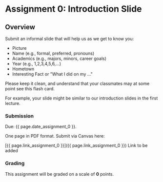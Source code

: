 # Assignment 0: Introduction Slide

## Overview

Submit an informal slide that will help us as we get to know you:

- Picture
- Name (e.g., formal, preferred, pronouns)
- Academics (e.g., majors, minors, career goals)
- Year (e.g., 1,2,3,4,5,6,...)
- Hometown
- Interesting Fact or "What I did on my ..."

Please keep it clean, and understand that your classmates may at some point see this flash card.

For example, your slide might be similar to our introduction slides in the first lecture.

### Submission

Due: {{ page.date_assignment_0 }}.

One page in PDF format. Submit via Canvas here:

<html>
  <ng-template [ngIf]="page.link_assignment_0" [ngIfElse]="missingLink">
    [{{ page.link_assignment_0 }}]({{ page.link_assignment_0 }})
  </ng-template>
  <ng-template #missingLink>
    Link to be added
  </ng-template>
</html>

### Grading

This assignment will be graded on a scale of __0__ points.
